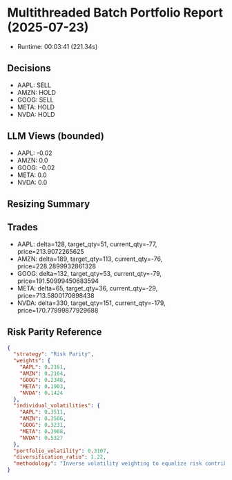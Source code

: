 # Multithreaded Batch Portfolio Report (2025-07-23)

- Runtime: 00:03:41 (221.34s)

## Decisions

- AAPL: SELL
- AMZN: HOLD
- GOOG: SELL
- META: HOLD
- NVDA: HOLD

## LLM Views (bounded)

- AAPL: -0.02
- AMZN: 0.0
- GOOG: -0.02
- META: 0.0
- NVDA: 0.0

## Resizing Summary

## Trades

- AAPL: delta=128, target_qty=51, current_qty=-77, price=213.9072265625
- AMZN: delta=189, target_qty=113, current_qty=-76, price=228.2899932861328
- GOOG: delta=132, target_qty=53, current_qty=-79, price=191.50999450683594
- META: delta=65, target_qty=36, current_qty=-29, price=713.5800170898438
- NVDA: delta=330, target_qty=151, current_qty=-179, price=170.77999877929688

## Risk Parity Reference

```json
{
  "strategy": "Risk Parity",
  "weights": {
    "AAPL": 0.2161,
    "AMZN": 0.2164,
    "GOOG": 0.2348,
    "META": 0.1903,
    "NVDA": 0.1424
  },
  "individual_volatilities": {
    "AAPL": 0.3511,
    "AMZN": 0.3506,
    "GOOG": 0.3231,
    "META": 0.3988,
    "NVDA": 0.5327
  },
  "portfolio_volatility": 0.3107,
  "diversification_ratio": 1.22,
  "methodology": "Inverse volatility weighting to equalize risk contribution"
}
```